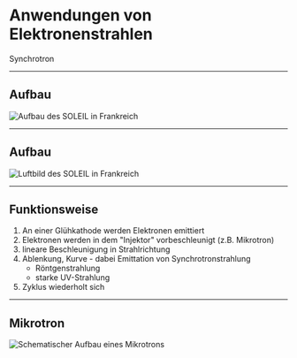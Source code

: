 # Anwendungen von Elektronenstrahlen

Synchrotron

---

## Aufbau

![Aufbau des SOLEIL in Frankreich](https://upload.wikimedia.org/wikipedia/commons/6/60/Sch%C3%A9ma_de_principe_du_synchrotron.jpg)

---

## Aufbau

![Luftbild des SOLEIL in Frankreich](https://upload.wikimedia.org/wikipedia/commons/0/00/SOLEIL_le_01_juin_2005.jpg)

---

## Funktionsweise

1. An einer Glühkathode werden Elektronen emittiert
1. Elektronen werden in dem "Injektor" vorbeschleunigt (z.B. Mikrotron)
1. lineare Beschleunigung in Strahlrichtung
1. Ablenkung, Kurve - dabei Emittation von Synchrotronstrahlung
    * Röntgenstrahlung
    * starke UV-Strahlung
1. Zyklus wiederholt sich

---

## Mikrotron

![Schematischer Aufbau eines Mikrotrons](https://upload.wikimedia.org/wikipedia/commons/1/14/ClassicMicrotronSketch.svg)
